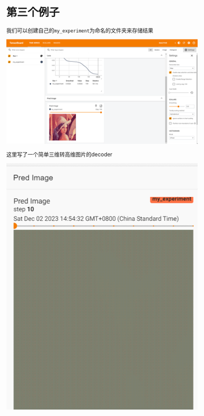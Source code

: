 # 第三个例子

我们可以创建自己的`my_experiment`为命名的文件夹来存储结果

![image-20231202145802433](README.assets/image-20231202145802433.png)

这里写了一个简单三维转高维图片的decoder

![lena](README.assets/lena.gif)
